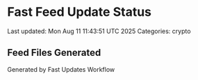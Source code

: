 # Fast Feed Update Status
Last updated: Mon Aug 11 11:43:51 UTC 2025
Categories: crypto

## Feed Files Generated

Generated by Fast Updates Workflow
